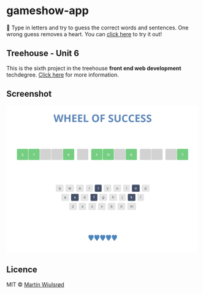 # gameshow-app
:game_die: Type in letters and try to guess the correct words and sentences. One wrong guess removes a heart. You can
<a href="https://mwiulsrod.github.io/gameshow-app/">click here</a> to try it out!

## Treehouse - Unit 6
This is the sixth project in the treehouse <strong>front end web development</strong> techdegree. 
<a href="https://join.teamtreehouse.com/front-end-web-development-techdegree/">Click here</a> for more information.

## Screenshot
<div>
  <img src="/images/screenshot.png" width="500">
</div>

## Licence
MIT © <a href="https://github.com/mwiulsrod">Martin Wiulsrød</a>
